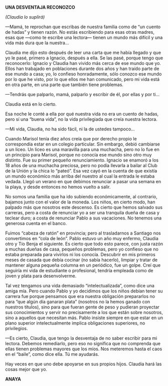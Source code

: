 __UNA DESVENTAJA RECONOZCO__

*\(Claudia lo suplirá\)*

—Mamá, te reprochan que escribas de nuestra familia como de “un cuento de hadas” y tienen razón\. No estás escribiendo para esas otras madres, esas que —como te escribe una lectora— tienen un mundo más difícil y una vida más dura que la nuestra\.\.\.

Claudia me dijo esto después de leer una carta que me había llegado y que yo le pasé, primero a Ignacio, después a ella\. Se las pasé, porque tengo que reconocerlo: Ignacio y Claudia han vivido más cerca de ese mundo que yo\. Ellos han trabajado en poblaciones durante dos años y han traído parte de ese mundo a casa; yo, lo confieso honradamente, sólo conozco ese mundo por lo que he visto, por lo que ellos me han comunicado, pero mi vida está en otra parte, en una parte que también tiene problemas\.

—Tendrás que palparlo, mamá, palparlo y escribir de él, por ellas y por ti\.\.\.

Claudia está en lo cierto\.

Esa noche le conté a ella por qué nuestra vida no era un cuento de hadas, pero sí una “buena vida”, no la vida privilegiada que creía nuestra lectora\.

—Mi vida, Claudia, no ha sido fácil, ni la de ustedes tampoco\.\.\.

Cuando Marisol tenía diez años creía que por derecho propio le correspondía estar en un colegio particular\. Sin embargo, debió cambiarse a un liceo\. Un liceo es una maravilla para una muchacha, pero no lo fue en un principio para Marisol, porque no conocía ese mundo sino otro muy distinto\. Fue su primer pequeño renunciamiento\. Ignacio se enamoró a los 18 años de una muchacha preciosa, pero no podía llevarla a bailar al Club de la Unión y la chica lo “pateó”\. Esa vez cayó en la cuenta de que existía un mundo económico más arriba del nuestro al cual la entrada le estaba vedada\. Llegó un verano en que debimos renunciar a pasar una semana en la playa, y desde entonces no hemos vuelto a salir\.

No somos una familia que ha ido subiendo económicamente, al contrario, bajamos junto con el valor de la moneda\. Los niños, en cierto modo, han palpado más que nosotros este descenso\. Es cierto que hemos salvado sus carreras, pero a costa de renunciar yo a ser una tranquila dueña de casa y teclear duro; a costa de renunciar Pablo a sus vacaciones\. No tenemos una generosa cuenta en el banco\.

Fuimos “cabeza de ratón” en provincia; pero al trasladarnos a Santiago nos convertimos en “cola de león”\. Pablo estuvo un año muy enfermo, Claudia otro y Tío Benja el siguiente\. Es cierto que todo esto parece, con justa razón a muchas dueñas de casa, pequeños problemas, pero yo confieso que no estaba preparada para vivirlos ni los conocía\. Descubrir en mis primeros meses de casada que debía cocinar \(no sabía hacerlo\), limpiar y tratar de mantener alguna pequeña columna en un periódico, fue un golpe\. Creí que seguiría mi vida de estudiante o profesional, tendría empleada como de joven y plata para desenvolverme\.

Tal vez tengamos una vida demasiado “intelectualizada”, como dice una amiga mía\. Pero cuando Pablo y yo decidimos que los niños debían tener su carrera fue porque pensamos que era nuestra obligación prepararlos no para “que algún día ganaran plata” \(nosotros no la hemos ganado con nuestros títulos\), sino para que fueran gente de peso y pudieran proyectar sus conocimientos y servir no precisamente a los que están sobre nosotros, sino a aquellos que necesitan más\. Pablo insiste siempre en que estar en un plano superior intelectualmente implica obligaciones superiores, no privilegios\.

—Es cierto, Claudia, que tengo la desventaja de no saber escribir para mi lectora\. Debemos remediarlo, pero eso no significa que no comprenda que ellas tienen problemas mayores que los míos\. Nos meteremos hasta el caos en el “baile”, como dice ella\. Tú me ayudarás\.

Hay veces en que uno debe apoyarse en sus propios hijos\. Claudia hará las cosas mejor que yo\.

__ANAYA__

